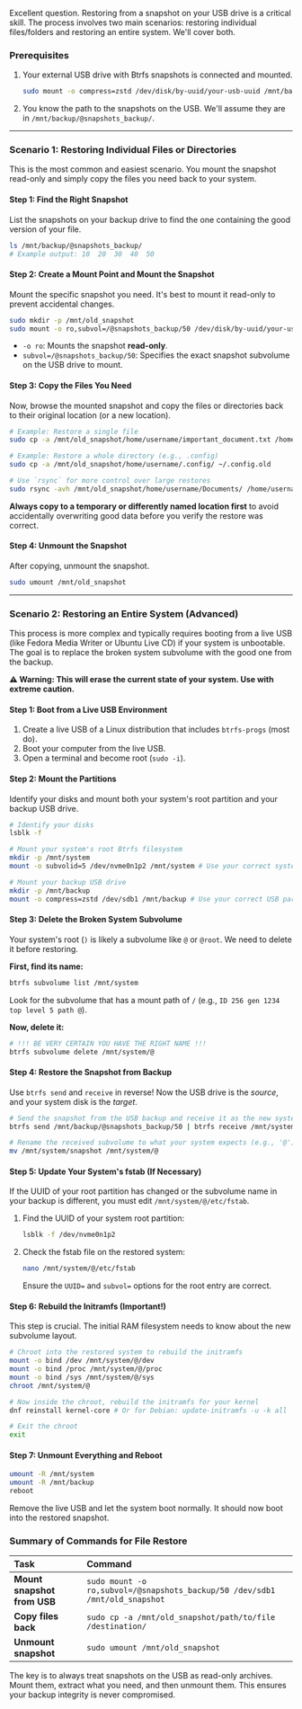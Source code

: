 Excellent question. Restoring from a snapshot on your USB drive is a critical skill. The process involves two main scenarios: restoring individual files/folders and restoring an entire system. We'll cover both.

### Prerequisites
1.  Your external USB drive with Btrfs snapshots is connected and mounted.
    ```bash
    sudo mount -o compress=zstd /dev/disk/by-uuid/your-usb-uuid /mnt/backup
    ```
2.  You know the path to the snapshots on the USB. We'll assume they are in `/mnt/backup/@snapshots_backup/`.

---

### Scenario 1: Restoring Individual Files or Directories

This is the most common and easiest scenario. You mount the snapshot read-only and simply copy the files you need back to your system.

#### Step 1: Find the Right Snapshot

List the snapshots on your backup drive to find the one containing the good version of your file.
```bash
ls /mnt/backup/@snapshots_backup/
# Example output: 10  20  30  40  50
```

#### Step 2: Create a Mount Point and Mount the Snapshot

Mount the specific snapshot you need. It's best to mount it read-only to prevent accidental changes.
```bash
sudo mkdir -p /mnt/old_snapshot
sudo mount -o ro,subvol=/@snapshots_backup/50 /dev/disk/by-uuid/your-usb-uuid /mnt/old_snapshot
```
*   `-o ro`: Mounts the snapshot **read-only**.
*   `subvol=/@snapshots_backup/50`: Specifies the exact snapshot subvolume on the USB drive to mount.

#### Step 3: Copy the Files You Need

Now, browse the mounted snapshot and copy the files or directories back to their original location (or a new location).
```bash
# Example: Restore a single file
sudo cp -a /mnt/old_snapshot/home/username/important_document.txt /home/username/important_document.txt.restored

# Example: Restore a whole directory (e.g., .config)
sudo cp -a /mnt/old_snapshot/home/username/.config/ ~/.config.old

# Use `rsync` for more control over large restores
sudo rsync -avh /mnt/old_snapshot/home/username/Documents/ /home/username/Documents/
```
**Always copy to a temporary or differently named location first** to avoid accidentally overwriting good data before you verify the restore was correct.

#### Step 4: Unmount the Snapshot

After copying, unmount the snapshot.
```bash
sudo umount /mnt/old_snapshot
```

---

### Scenario 2: Restoring an Entire System (Advanced)

This process is more complex and typically requires booting from a live USB (like Fedora Media Writer or Ubuntu Live CD) if your system is unbootable. The goal is to replace the broken system subvolume with the good one from the backup.

**⚠️ Warning: This will erase the current state of your system. Use with extreme caution.**

#### Step 1: Boot from a Live USB Environment

1.  Create a live USB of a Linux distribution that includes `btrfs-progs` (most do).
2.  Boot your computer from the live USB.
3.  Open a terminal and become root (`sudo -i`).

#### Step 2: Mount the Partitions

Identify your disks and mount both your system's root partition and your backup USB drive.

```bash
# Identify your disks
lsblk -f

# Mount your system's root Btrfs filesystem
mkdir -p /mnt/system
mount -o subvolid=5 /dev/nvme0n1p2 /mnt/system # Use your correct system partition

# Mount your backup USB drive
mkdir -p /mnt/backup
mount -o compress=zstd /dev/sdb1 /mnt/backup # Use your correct USB partition
```

#### Step 3: Delete the Broken System Subvolume

Your system's root (`)` is likely a subvolume like `@` or `@root`. We need to delete it before restoring.

**First, find its name:**
```bash
btrfs subvolume list /mnt/system
```
Look for the subvolume that has a mount path of `/` (e.g., `ID 256 gen 1234 top level 5 path @`).

**Now, delete it:**
```bash
# !!! BE VERY CERTAIN YOU HAVE THE RIGHT NAME !!!
btrfs subvolume delete /mnt/system/@
```

#### Step 4: Restore the Snapshot from Backup

Use `btrfs send` and `receive` in reverse! Now the USB drive is the *source*, and your system disk is the *target*.

```bash
# Send the snapshot from the USB backup and receive it as the new system subvolume
btrfs send /mnt/backup/@snapshots_backup/50 | btrfs receive /mnt/system/

# Rename the received subvolume to what your system expects (e.g., '@')
mv /mnt/system/snapshot /mnt/system/@
```

#### Step 5: Update Your System's fstab (If Necessary)

If the UUID of your root partition has changed or the subvolume name in your backup is different, you must edit `/mnt/system/@/etc/fstab`.

1.  Find the UUID of your system root partition:
    ```bash
    lsblk -f /dev/nvme0n1p2
    ```
2.  Check the fstab file on the restored system:
    ```bash
    nano /mnt/system/@/etc/fstab
    ```
    Ensure the `UUID=` and `subvol=` options for the root entry are correct.

#### Step 6: Rebuild the Initramfs (Important!)

This step is crucial. The initial RAM filesystem needs to know about the new subvolume layout.
```bash
# Chroot into the restored system to rebuild the initramfs
mount -o bind /dev /mnt/system/@/dev
mount -o bind /proc /mnt/system/@/proc
mount -o bind /sys /mnt/system/@/sys
chroot /mnt/system/@

# Now inside the chroot, rebuild the initramfs for your kernel
dnf reinstall kernel-core # Or for Debian: update-initramfs -u -k all

# Exit the chroot
exit
```

#### Step 7: Unmount Everything and Reboot

```bash
umount -R /mnt/system
umount -R /mnt/backup
reboot
```
Remove the live USB and let the system boot normally. It should now boot into the restored snapshot.

### Summary of Commands for File Restore

| Task | Command |
| :--- | :--- |
| **Mount snapshot from USB** | `sudo mount -o ro,subvol=/@snapshots_backup/50 /dev/sdb1 /mnt/old_snapshot` |
| **Copy files back** | `sudo cp -a /mnt/old_snapshot/path/to/file /destination/` |
| **Unmount snapshot** | `sudo umount /mnt/old_snapshot` |

The key is to always treat snapshots on the USB as read-only archives. Mount them, extract what you need, and then unmount them. This ensures your backup integrity is never compromised.
